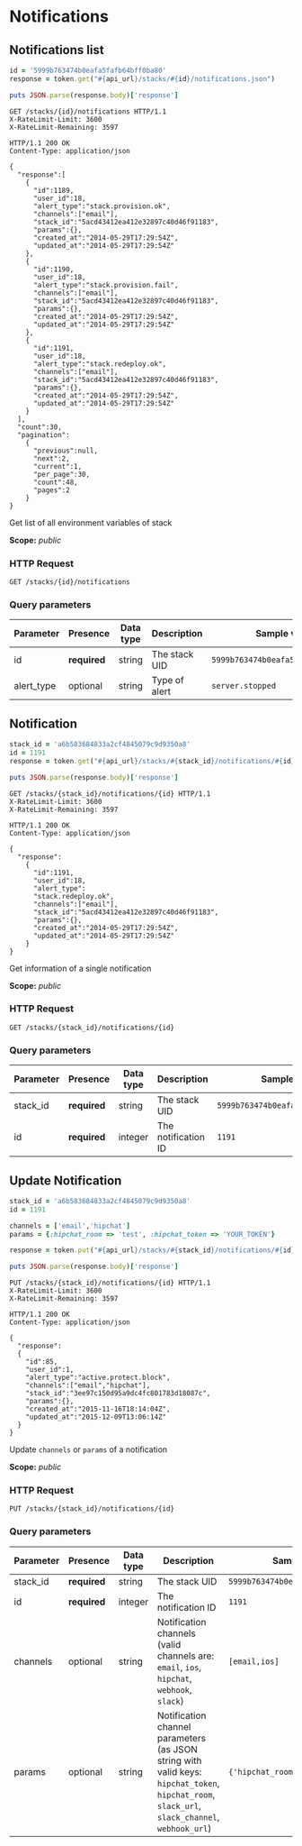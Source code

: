 # Notifications

## Notifications list

```ruby
id = '5999b763474b0eafa5fafb64bff0ba80'
response = token.get("#{api_url}/stacks/#{id}/notifications.json")

puts JSON.parse(response.body)['response']
```

```http
GET /stacks/{id}/notifications HTTP/1.1
X-RateLimit-Limit: 3600
X-RateLimit-Remaining: 3597
```

```http
HTTP/1.1 200 OK
Content-Type: application/json

{
  "response":[
    {
      "id":1189,
      "user_id":18,
      "alert_type":"stack.provision.ok",
      "channels":["email"],
      "stack_id":"5acd43412ea412e32897c40d46f91183",
      "params":{},
      "created_at":"2014-05-29T17:29:54Z",
      "updated_at":"2014-05-29T17:29:54Z"
    },
    {
      "id":1190,
      "user_id":18,
      "alert_type":"stack.provision.fail",
      "channels":["email"],
      "stack_id":"5acd43412ea412e32897c40d46f91183",
      "params":{},
      "created_at":"2014-05-29T17:29:54Z",
      "updated_at":"2014-05-29T17:29:54Z"
    },
    {
      "id":1191,
      "user_id":18,
      "alert_type":"stack.redeploy.ok",
      "channels":["email"],
      "stack_id":"5acd43412ea412e32897c40d46f91183",
      "params":{},
      "created_at":"2014-05-29T17:29:54Z",
      "updated_at":"2014-05-29T17:29:54Z"
    }
  ],
  "count":30,
  "pagination":
    {
      "previous":null,
      "next":2,
      "current":1,
      "per_page":30,
      "count":48,
      "pages":2
    }
}
```

Get list of all environment variables of stack

<aside class="notice">
<b>Scope:</b> <i>public</i>
</aside>

### HTTP Request

`GET /stacks/{id}/notifications`

### Query parameters

Parameter | Presence | Data type | Description |  Sample value
--------- | ------- | ------- |----------- |  -------
id | **required** | string | The stack UID | `5999b763474b0eafa5fafb64bff0ba80`
alert_type | optional | string | Type of alert | `server.stopped`

## Notification

```ruby
stack_id = 'a6b583684833a2cf4845079c9d9350a8'
id = 1191
response = token.get("#{api_url}/stacks/#{stack_id}/notifications/#{id}.json")

puts JSON.parse(response.body)['response']
```

```http
GET /stacks/{stack_id}/notifications/{id} HTTP/1.1
X-RateLimit-Limit: 3600
X-RateLimit-Remaining: 3597
```

```http
HTTP/1.1 200 OK
Content-Type: application/json

{
  "response":
    {
      "id":1191,
      "user_id":18,
      "alert_type":
      "stack.redeploy.ok",
      "channels":["email"],
      "stack_id":"5acd43412ea412e32897c40d46f91183",
      "params":{},
      "created_at":"2014-05-29T17:29:54Z",
      "updated_at":"2014-05-29T17:29:54Z"
    }
}
```

Get information of a single notification

<aside class="notice">
<b>Scope:</b> <i>public</i>
</aside>

### HTTP Request

`GET /stacks/{stack_id}/notifications/{id}`

### Query parameters

Parameter | Presence | Data type | Description |  Sample value
--------- | ------- | ------- |----------- |  -------
stack_id | **required** | string | The stack UID | `5999b763474b0eafa5fafb64bff0ba80`
id | **required** | integer | The notification ID | `1191`

## Update Notification

```ruby
stack_id = 'a6b583684833a2cf4845079c9d9350a8'
id = 1191

channels = ['email','hipchat']
params = {:hipchat_room => 'test', :hipchat_token => 'YOUR_TOKEN'}

response = token.put("#{api_url}/stacks/#{stack_id}/notifications/#{id}.json", {body: {:channels => channels, :params => params}})

puts JSON.parse(response.body)['response']
```

```http
PUT /stacks/{stack_id}/notifications/{id} HTTP/1.1
X-RateLimit-Limit: 3600
X-RateLimit-Remaining: 3597
```

```http
HTTP/1.1 200 OK
Content-Type: application/json

{
  "response":
  {
    "id":85,
    "user_id":1,
    "alert_type":"active.protect.block",
    "channels":["email","hipchat"],
    "stack_id":"3ee97c150d95a9dc4fc801783d18087c",
    "params":{},
    "created_at":"2015-11-16T18:14:04Z",
    "updated_at":"2015-12-09T13:06:14Z"
  }
}

```

Update `channels` or `params` of a notification

<aside class="notice">
<b>Scope:</b> <i>public</i>
</aside>

### HTTP Request

`PUT /stacks/{stack_id}/notifications/{id}`

### Query parameters

Parameter | Presence | Data type | Description |  Sample value
--------- | ------- | ------- |----------- |  -------
stack_id | **required** | string | The stack UID | `5999b763474b0eafa5fafb64bff0ba80`
id | **required** | integer | The notification ID | `1191`
channels | optional | string | Notification channels (valid channels are: `email`, `ios`, `hipchat`, `webhook`, `slack`) | `[email,ios]`
params | optional | string | Notification channel parameters (as JSON string with valid keys: `hipchat_token`, `hipchat_room`, `slack_url`, `slack_channel`, `webhook_url`) | `{'hipchat_room' : 'test'}`
